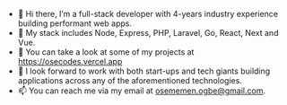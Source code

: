 - 👋 Hi there, I’m a full-stack developer with 4-years industry experience building performant web apps.
- 👀 My stack includes Node, Express, PHP, Laravel, Go, React, Next and Vue.
- 🌱 You can take a look at some of my projects at https://osecodes.vercel.app
- 💞️ I look forward to work with both start-ups and tech giants building applications across any of the aforementioned technologies.
- 📫 You can reach me via my email at osememen.ogbe@gmail.com.

<!---
oseogbe/oseogbe is a ✨ special ✨ repository because its `README.md` (this file) appears on your GitHub profile.
You can click the Preview link to take a look at your changes.
--->
